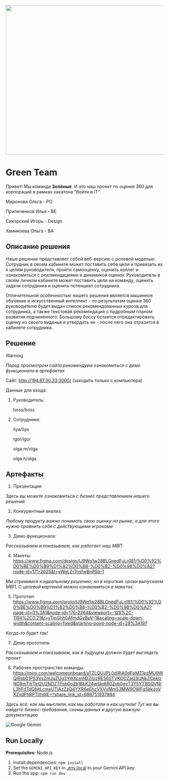 <div align="center">
<img width="1200" height="475" alt="GHBanner" src="https://github.com/user-attachments/assets/0aa67016-6eaf-458a-adb2-6e31a0763ed6" />
</div>

# Green Team

Привет! Мы команда **Зелёные**. И это наш проект по оценке 360 для корпораций в рамках хакатона "Войти в IT".

Миронова Ольга - PO

Припеченков Илья - BE

Сикорский Игорь -  Design

Хамикоева Ольга - BA

## Описание решения

Наше решение представляет собой веб-версию с ролевой моделью. Сотрудник в своем кабинете может поставить себе цели и привязать их к целям руководителя, пройти самооценку, оценить коллег и ознакомиться с рекомендациями и динамикой оценки. Руководитель в своём личном кабинете может поставить цели на команду, оценить задачи сотрудника и оценить потенциал сотрудника.


Отличительной особенностью нашего решения является машинное обучение и искусственный интеллект - по результатам оценки 360 руководителю будет выдан список рекомендованных курсов для сотрудника, а также текстовая рекомендация с подробным планом развития подчиненного. Большому боссу остается отредактировать оценку из своего виденья и утвердить ее - после чего она отразится в кабинете сотрудника.

## Решение

> [!WARNING]
> _Перед просмотром сайта рекомендуем ознакомиться с демо функционала в артефактах_

Сайт: http://194.87.30.33:3000/ (заходить только с компьютера)

Данные для входа: 

1. Руководитель:

   boss/boss

2. Сотрудники:

   ilya/ilya

   igor/igor

   olga.m/olga

   olga.h/olga

## Артефакты
1. Презентация:

_Здесь вы можете ознакомиться с бизнес представлением нашего решения_

2. Конкурентный анализ:

_Любому продукту важно понимать свою оценку на рынке, а для этого нужно сравнить себя с действующими игроками_

3. Демо функционала:

_Рассказываем и показываем, как работает наш МВП_

4. Макеты: https://www.figma.com/design/IJ9Wq1w28BLGnedFuLn181/%D0%92%D0%BE%D0%B9%D1%82%D0%B8-%D0%B2-%D0%98%D0%A2?node-id=171-2025&t=yWgLZr7nsfwBnP5b-1

_Мы стремимся к идеальному решению, но в короткие сроки выпускаем МВП. С целевой картиной можно ознакомиться в макетах._

5. Прототип: https://www.figma.com/proto/IJ9Wq1w28BLGnedFuLn181/%D0%92%D0%BE%D0%B9%D1%82%D0%B8-%D0%B2-%D0%98%D0%A2?page-id=0%3A1&node-id=176-2264&viewport=-128%2C-1194%2C0.21&t=yTmGhh0AfmdGvBpV-1&scaling=scale-down-width&content-scaling=fixed&starting-point-node-id=28%3A197

_Когда-то будет так!_

7. Демо прототипа:

_Рассказываем и показываем, как в будущем должен будет выглядеть проект_

8. Рабочее пространство команды: https://miro.com/welcomeonboard/aTZLQUJPL0diRjA0dFpMZ1pzMU9WQlRsb01PS3VsZmJqZUg3YjhXcmhDZlUzRE56STVKODZaQ3lJNkZCeklzNG9mTjlrTkt2U2NDZTFob0o2b1BkK24wSkdtR0Zvb0gyT3Y5YTBSQVNrL3hFdTdQbitLcmxUTjAzZzQ4YXR6eEhzVXVvMm53MW9OWFg5bkJoVXZxdFhRPT0hdjE=?share_link_id=688751937884

_Здесь всё: как мы мыслили, как мы работали и как шутили! Тут же вы найдете бизнес-требования, схемы данных и другую важную документацию_

![Google Gemini](https://img.shields.io/badge/google%20gemini-8E75B2?style=for-the-badge&logo=google%20gemini&logoColor=white)


## Run Locally

**Prerequisites:**  Node.js


1. Install dependencies:
   `npm install`
2. Set the `GEMINI_API_KEY` in [.env.local](.env.local) to your Gemini API key
3. Run the app:
   `npm run dev`
